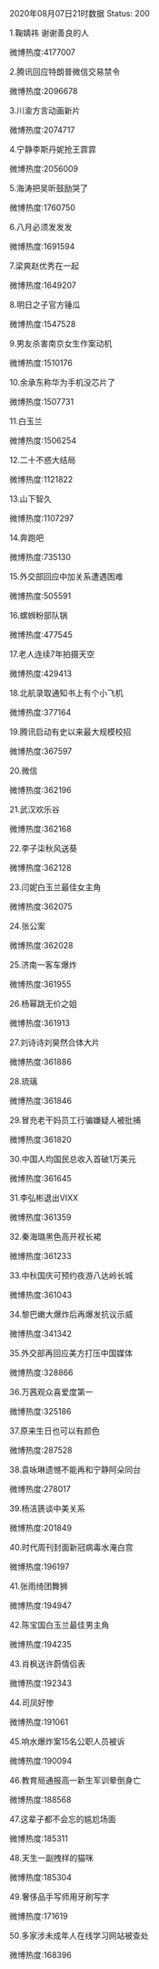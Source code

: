 2020年08月07日21时数据
Status: 200

1.鞠婧祎 谢谢善良的人

微博热度:4177007

2.腾讯回应特朗普微信交易禁令

微博热度:2096678

3.川渝方言动画新片

微博热度:2074717

4.宁静李斯丹妮抢王霏霏

微博热度:2056009

5.海涛把吴昕鼓励哭了

微博热度:1760750

6.八月必须发发发

微博热度:1691594

7.梁爽赵优秀在一起

微博热度:1649207

8.明日之子官方锤瓜

微博热度:1547528

9.男友杀害南京女生作案动机

微博热度:1510176

10.余承东称华为手机没芯片了

微博热度:1507731

11.白玉兰

微博热度:1506254

12.二十不惑大结局

微博热度:1121822

13.山下智久

微博热度:1107297

14.奔跑吧

微博热度:735130

15.外交部回应中加关系遭遇困难

微博热度:505591

16.螺蛳粉部队锅

微博热度:477545

17.老人连续7年拍摄天空

微博热度:429413

18.北航录取通知书上有个小飞机

微博热度:377164

19.腾讯启动有史以来最大规模校招

微博热度:367597

20.微信

微博热度:362196

21.武汉欢乐谷

微博热度:362168

22.李子柒秋风送葵

微博热度:362128

23.闫妮白玉兰最佳女主角

微博热度:362075

24.张公案

微博热度:362028

25.济南一客车爆炸

微博热度:361955

26.杨幂跳无价之姐

微博热度:361913

27.刘诗诗刘昊然合体大片

微博热度:361886

28.琉璃

微博热度:361846

29.冒充老干妈员工行骗嫌疑人被批捕

微博热度:361820

30.中国人均国民总收入首破1万美元

微博热度:361645

31.李弘彬退出VIXX

微博热度:361359

32.秦海璐黑色高开衩长裙

微博热度:361233

33.中秋国庆可预约夜游八达岭长城

微博热度:361043

34.黎巴嫩大爆炸后再爆发抗议示威

微博热度:341342

35.外交部再回应美方打压中国媒体

微博热度:328866

36.万茜观众喜爱度第一

微博热度:325186

37.原来生日也可以有颜色

微博热度:287528

38.袁咏琳遗憾不能再和宁静阿朵同台

微博热度:278017

39.杨洁篪谈中美关系

微博热度:201849

40.时代周刊封面新冠病毒水淹白宫

微博热度:196197

41.张雨绮团舞狮

微博热度:194947

42.陈宝国白玉兰最佳男主角

微博热度:194235

43.肖枫送许蔚情侣表

微博热度:192343

44.司凤好惨

微博热度:191061

45.响水爆炸案15名公职人员被诉

微博热度:190094

46.教育局通报高一新生军训晕倒身亡

微博热度:188568

47.这辈子都不会忘的尴尬场面

微博热度:185311

48.天生一副拽样的猫咪

微博热度:185304

49.奢侈品手写师用牙刷写字

微博热度:171619

50.多家涉未成年人在线学习网站被查处

微博热度:168396

